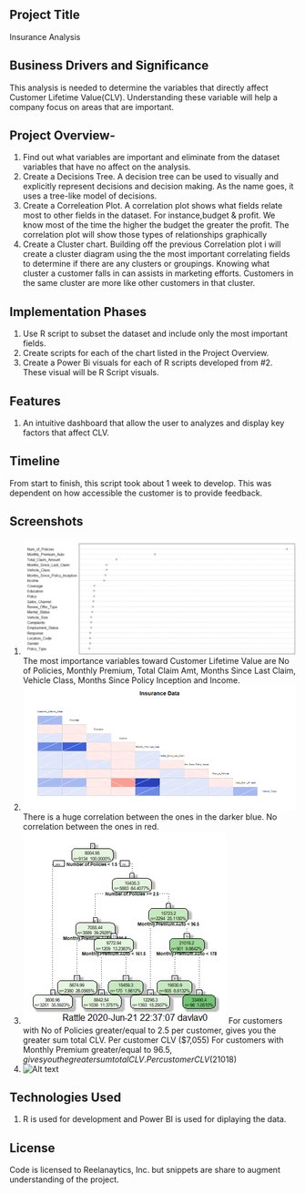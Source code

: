 

## Project Title 
Insurance Analysis

## Business Drivers and Significance
This analysis is needed to determine the variables that directly affect Customer Lifetime Value(CLV). Understanding these variable will help a company focus on areas that are important.

## Project Overview-
1. Find out what variables are important and eliminate from the dataset variables that have no affect on the analysis.
2. Create a Decisions Tree. A decision tree can be used to visually and explicitly represent decisions and decision making. As the name goes, it uses a tree-like model of decisions. 
3. Create a Correleation Plot. A correlation plot shows what fields relate most to other fields in the dataset. For instance,budget & profit. We know most of the time the higher the budget the greater the profit. The correlation plot will show those types of relationships graphically
4. Create a Cluster chart. Building off the previous Correlation plot i will create a cluster diagram using the the most important correlating fields to determine if there are any clusters or groupings. Knowing what cluster a customer falls in can assists in marketing efforts.  Customers in the same cluster are more like other customers in that cluster.

## Implementation Phases

1. Use R script to subset the dataset and include only the most important fields.
2. Create scripts for each of the chart listed in the Project Overview.
3. Create a Power Bi visuals for each of R scripts developed from #2. These visual will be R Script visuals.

## Features
1. An intuitive dashboard that allow the user to analyzes and display key factors that affect CLV.

## Timeline
From start to finish, this script took about 1 week to develop. This was dependent on how accessible the customer is to provide feedback. 

## Screenshots
1. ![Alt text](/data_analysis/importance.PNG?raw=true "Importance Variables")
The most importance variables toward Customer Lifetime Value are No of Policies, Monthly Premium, Total Claim Amt, Months Since Last Claim, Vehicle Class, Months Since Policy Inception and Income.
2. ![Alt text](/data_analysis/correlation.png?raw=true "Variables That Correlate")
There is a huge correlation between the ones in the darker blue. No correlation between the ones in red.
3. ![Alt text](/data_analysis/decision_tree.png?raw=true "Decision Tree")
For customers with No of Policies greater/equal to 2.5 per customer, gives you the greater sum total CLV. Per customer CLV ($7,055)
For customers with Monthly Premium greater/equal to  $96.5, gives you the greater sum total CLV.  Per customer CLV ($21018)
4. ![Alt text](/data_analysis/cluster.PNG?raw=true "Clusters")

## Technologies Used
1. R is used for development and Power BI is used for diplaying the data.

## License
Code is licensed to Reelanaytics, Inc. but snippets are share to augment understanding of the project.



